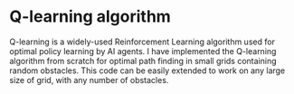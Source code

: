 # Q-learning algorithm

Q-learning is a widely-used Reinforcement Learning algorithm used for optimal policy learning by AI agents. I have implemented the Q-learning algorithm from scratch for optimal path finding in small grids containing random obstacles. This code can be easily extended to work on any large size of grid, with any number of obstacles.
